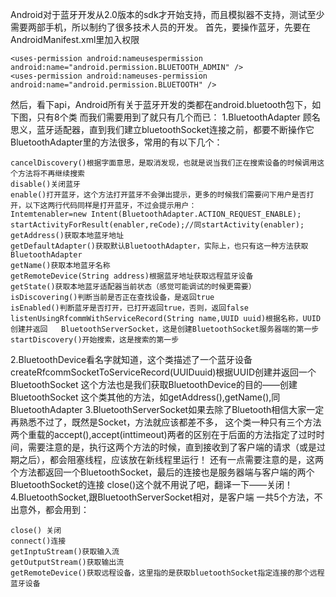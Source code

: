 Android对于蓝牙开发从2.0版本的sdk才开始支持，而且模拟器不支持，测试至少需要两部手机，所以制约了很多技术人员的开发。
首先，要操作蓝牙，先要在AndroidManifest.xml里加入权限
```  
<uses-permission android:nameusespermission android:name="android.permission.BLUETOOTH_ADMIN" /> 
<uses-permission android:nameuses-permission android:name="android.permission.BLUETOOTH" />
```
然后，看下api，Android所有关于蓝牙开发的类都在android.bluetooth包下，如下图，只有8个类
而我们需要用到了就只有几个而已：
1.BluetoothAdapter 顾名思义，蓝牙适配器，直到我们建立bluetoothSocket连接之前，都要不断操作它
BluetoothAdapter里的方法很多，常用的有以下几个：
```  
cancelDiscovery()根据字面意思，是取消发现，也就是说当我们正在搜索设备的时候调用这个方法将不再继续搜索
disable()关闭蓝牙
enable()打开蓝牙，这个方法打开蓝牙不会弹出提示，更多的时候我们需要问下用户是否打开，以下这两行代码同样是打开蓝牙，不过会提示用户：
Intemtenabler=new Intent(BluetoothAdapter.ACTION_REQUEST_ENABLE);   
startActivityForResult(enabler,reCode);//同startActivity(enabler);
getAddress()获取本地蓝牙地址
getDefaultAdapter()获取默认BluetoothAdapter，实际上，也只有这一种方法获取BluetoothAdapter
getName()获取本地蓝牙名称
getRemoteDevice(String address)根据蓝牙地址获取远程蓝牙设备
getState()获取本地蓝牙适配器当前状态（感觉可能调试的时候更需要）
isDiscovering()判断当前是否正在查找设备，是返回true
isEnabled()判断蓝牙是否打开，已打开返回true，否则，返回false
listenUsingRfcommWithServiceRecord(String name,UUID uuid)根据名称，UUID创建并返回   BluetoothServerSocket，这是创建BluetoothSocket服务器端的第一步
startDiscovery()开始搜索，这是搜索的第一步
```
2.BluetoothDevice看名字就知道，这个类描述了一个蓝牙设备
createRfcommSocketToServiceRecord(UUIDuuid)根据UUID创建并返回一个BluetoothSocket
这个方法也是我们获取BluetoothDevice的目的——创建BluetoothSocket
这个类其他的方法，如getAddress(),getName(),同BluetoothAdapter
3.BluetoothServerSocket如果去除了Bluetooth相信大家一定再熟悉不过了，既然是Socket，方法就应该都差不多，
这个类一种只有三个方法
两个重载的accept(),accept(inttimeout)两者的区别在于后面的方法指定了过时时间，需要注意的是，执行这两个方法的时候，直到接收到了客户端的请求（或是过期之后），都会阻塞线程，应该放在新线程里运行！
还有一点需要注意的是，这两个方法都返回一个BluetoothSocket，最后的连接也是服务器端与客户端的两个BluetoothSocket的连接
close()这个就不用说了吧，翻译一下——关闭！
4.BluetoothSocket,跟BluetoothServerSocket相对，是客户端
一共5个方法，不出意外，都会用到：
```  
close() 关闭
connect()连接
getInptuStream()获取输入流
getOutputStream()获取输出流
getRemoteDevice()获取远程设备，这里指的是获取bluetoothSocket指定连接的那个远程蓝牙设备
```